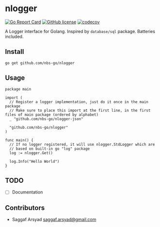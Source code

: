 # nlogger

[![Go Report Card](https://goreportcard.com/badge/github.com/nbs-go/nlogger)](https://goreportcard.com/report/github.com/nbs-go/nlogger)
[![GitHub license](https://img.shields.io/github/license/nbs-go/nlogger)](https://github.com/nbs-go/nlogger/blob/master/LICENSE)
[![codecov](https://codecov.io/gh/nbs-go/nlogger/branch/master/graph/badge.svg?token=ZPPD4U6JCE)](https://codecov.io/gh/nbs-go/nlogger)

A Logger interface for Golang. Inspired by `database/sql` package. Batteries included.

## Install

```shell
go get github.com/nbs-go/nlogger
```

## Usage

```
package main

import (
  // Register a logger implementation, just do it once in the main package
  // Make sure to place this import at the first line, in the first files of main package (ordered by alphabet)
  _ "github.com/nbs-go/nlogger-json"

  "github.com/nbs-go/nlogger"
)

func main() {
  // If no logger registered, it will use nlogger.StdLogger which are
  // based on built-in go "log" package
  log := nlogger.Get()

  log.Info("Hello World")
}
```

## TODO

- [ ] Documentation

## Contributors

- Saggaf Arsyad <saggaf.arsyad@gmail.com>
